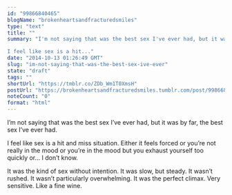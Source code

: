 ```yaml
---
id: "99866840465"
blogName: "brokenheartsandfracturedsmiles"
type: "text"
title: ""
summary: "I'm not saying that was the best sex I've ever had, but it was by far, the best sex I've ever had.

I feel like sex is a hit..."
date: "2014-10-13 01:26:49 GMT"
slug: "im-not-saying-that-was-the-best-sex-ive-ever"
state: "draft"
tags: ""
shortUrl: "https://tmblr.co/ZDb_Wm1T0XmsH"
postUrl: "https://brokenheartsandfracturedsmiles.tumblr.com/post/99866840465/im-not-saying-that-was-the-best-sex-ive-ever"
noteCount: "0"
format: "html"
---
```


I’m not saying that was the best sex I’ve ever had, but it was by far, the best sex I’ve ever had.

I feel like sex is a hit and miss situation. Either it feels forced or you’re not really in the mood or you’re in the mood but you exhaust yourself too quickly or… I don’t know.

It was the kind of sex without intention. It was slow, but steady. It wasn’t rushed. It wasn’t particularly overwhelming. It was the perfect climax. Very sensitive. Like a fine wine.